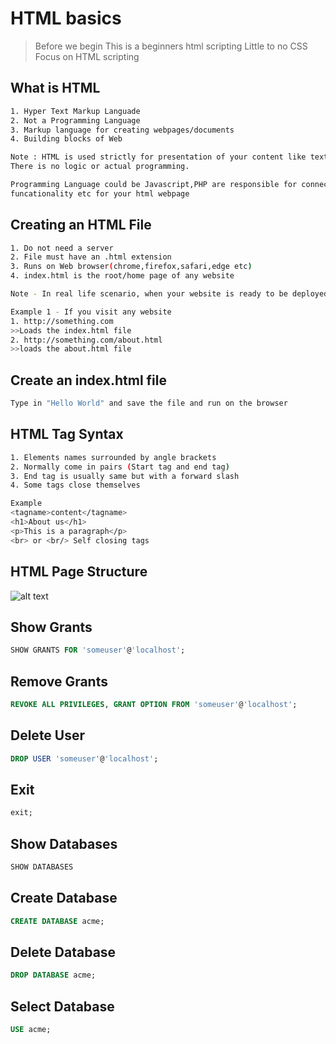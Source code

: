 # HTML basics

> Before we begin
This is a beginners html scripting
Little to no CSS 
Focus on HTML scripting

## What is HTML

```bash
1. Hyper Text Markup Languade
2. Not a Programming Language
3. Markup language for creating webpages/documents
4. Building blocks of Web

Note : HTML is used strictly for presentation of your content like text paragraph, header, bubllet list, image or many other things. 
There is no logic or actual programming.

Programming Language could be Javascript,PHP are responsible for connecting to a backend database, implementing dynamic 
funcationality etc for your html webpage
```

## Creating an HTML File

```bash
1. Do not need a server
2. File must have an .html extension
3. Runs on Web browser(chrome,firefox,safari,edge etc)
4. index.html is the root/home page of any website

Note - In real life scenario, when your website is ready to be deployed on internet, you will need to buy domin name and host you website and all your packages there !!

Example 1 - If you visit any website
1. http://something.com
>>Loads the index.html file
2. http://something.com/about.html
>>loads the about.html file


```

## Create an index.html file

```bash
Type in "Hello World" and save the file and run on the browser

```

## HTML Tag Syntax

```bash
1. Elements names surrounded by angle brackets
2. Normally come in pairs (Start tag and end tag)
3. End tag is usually same but with a forward slash
4. Some tags close themselves

Example
<tagname>content</tagname>
<h1>About us</h1>
<p>This is a paragraph</p>
<br> or <br/> Self closing tags 

```


## HTML Page Structure

![alt text](https://github.com/yogeshoyadav08/Comp5531Database-Webtechnology/images/HTML.png?raw=true)


## Show Grants

```sql
SHOW GRANTS FOR 'someuser'@'localhost';
```

## Remove Grants

```sql
REVOKE ALL PRIVILEGES, GRANT OPTION FROM 'someuser'@'localhost';
```

## Delete User

```sql
DROP USER 'someuser'@'localhost';
```

## Exit

```sql
exit;
```

## Show Databases

```sql
SHOW DATABASES
```

## Create Database

```sql
CREATE DATABASE acme;
```

## Delete Database

```sql
DROP DATABASE acme;
```

## Select Database

```sql
USE acme;
```
